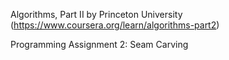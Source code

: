 Algorithms, Part II by Princeton University (https://www.coursera.org/learn/algorithms-part2)

Programming Assignment 2: Seam Carving
